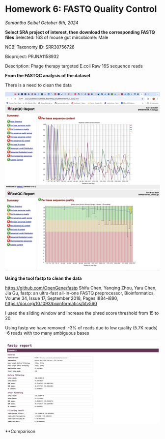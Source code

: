 # Homework 6: FASTQ Quality Control
*Samantha Seibel October 6th, 2024*

**Select SRA project of interest, then download the corresponding FASTQ files**
Selected: 16S of mouse gut mircobiome: Male 

NCBI Taxonomy ID: SRR30756726

Bioproject: PRJNA1158932

Description: Phage therapy targeted E.coli Raw 16S sequence reads

**From the FASTQC analysis of the dataset**

There is a need to clean the data

![Screenshot](HW6_Screenshot1.png)
![Screenshot](HW6_Screenshot2.png)

**Using the tool fastp to clean the data**

https://github.com/OpenGene/fastp
Shifu Chen, Yanqing Zhou, Yaru Chen, Jia Gu, fastp: an ultra-fast all-in-one FASTQ preprocessor, Bioinformatics, Volume 34, Issue 17, September 2018, Pages i884–i890, https://doi.org/10.1093/bioinformatics/bty560

I used the sliding window and increase the phred score threshold from 15 to 20

Using fastp we have removed: 
-3% of reads due to low quality (5.7K reads)
-6 reads with too many ambiguous bases

![Screenshot](HW6_Screenshot3.png)

**Comparison

